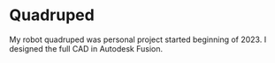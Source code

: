 # Quadruped
My robot quadruped was personal project started beginning of 2023. I designed the full CAD in Autodesk Fusion.
